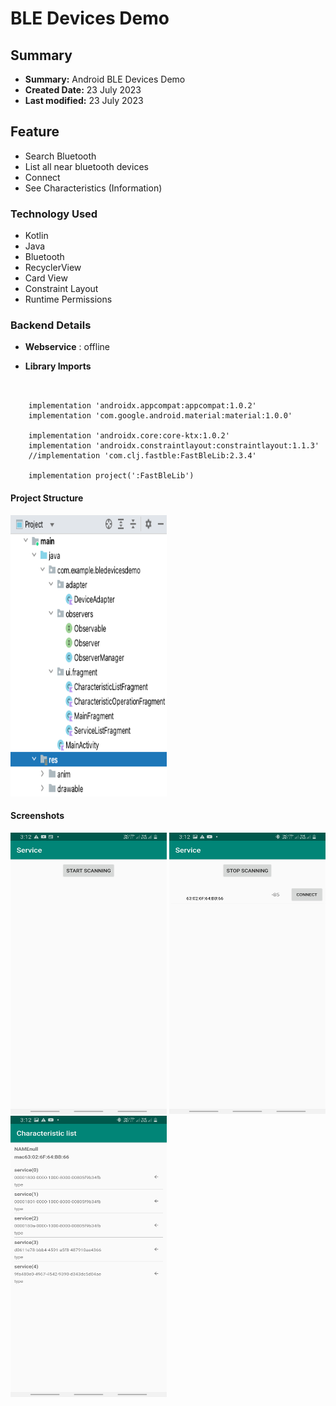 

# BLE Devices Demo

 

## Summary
- **Summary:**  Android BLE Devices Demo
- **Created Date:** 23 July 2023
- **Last modified:** 23 July 2023 

## Feature
- Search Bluetooth
- List all near bluetooth devices
- Connect
- See Characteristics (Information)



### Technology Used
- Kotlin
- Java
- Bluetooth
- RecyclerView
- Card View
- Constraint Layout
- Runtime Permissions

### Backend Details

- **Webservice** : offline



- **Library Imports**
  
```


    implementation 'androidx.appcompat:appcompat:1.0.2'
    implementation 'com.google.android.material:material:1.0.0'

    implementation 'androidx.core:core-ktx:1.0.2'
    implementation 'androidx.constraintlayout:constraintlayout:1.1.3'
    //implementation 'com.clj.fastble:FastBleLib:2.3.4'

    implementation project(':FastBleLib')
```





#### Project Structure



<img src="https://github.com/ganeshroman/BLE_Devices_Demo/blob/4f13213fe7a0c9e32fb965f681158304328e701b/Screenshot%202023-07-23%20at%203.19.35%20PM.png" width="250" height="450">


#### Screenshots


<img src="https://github.com/ganeshroman/BLE_Devices_Demo/blob/4f13213fe7a0c9e32fb965f681158304328e701b/Screenshot_20230723-151221_BLE%20Devices%20Demo.jpg" width="250" height="450">

<img src="https://github.com/ganeshroman/BLE_Devices_Demo/blob/4f13213fe7a0c9e32fb965f681158304328e701b/Screenshot_20230723-151242_BLE%20Devices%20Demo.jpg" width="250" height="450">

<img src="https://github.com/ganeshroman/BLE_Devices_Demo/blob/4f13213fe7a0c9e32fb965f681158304328e701b/Screenshot_20230723-151300_BLE%20Devices%20Demo.jpg" width="250" height="450">












